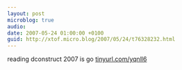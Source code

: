 ```yaml
---
layout: post
microblog: true
audio: 
date: 2007-05-24 01:00:00 +0100
guid: http://xtof.micro.blog/2007/05/24/t76328232.html
---
```

reading dconstruct 2007 is go  [tinyurl.com/yqnll6](http://tinyurl.com/yqnll6)
